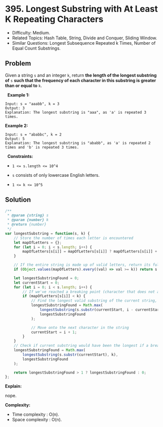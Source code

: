 # 395. Longest Substring with At Least K Repeating Characters

- Difficulty: Medium.
- Related Topics: Hash Table, String, Divide and Conquer, Sliding Window.
- Similar Questions: Longest Subsequence Repeated k Times, Number of Equal Count Substrings.

## Problem

Given a string ```s``` and an integer ```k```, return **the length of the longest substring of** ```s``` **such that the frequency of each character in this substring is greater than or equal to** ```k```.

 
**Example 1:**

```
Input: s = "aaabb", k = 3
Output: 3
Explanation: The longest substring is "aaa", as 'a' is repeated 3 times.
```

**Example 2:**

```
Input: s = "ababbc", k = 2
Output: 5
Explanation: The longest substring is "ababb", as 'a' is repeated 2 times and 'b' is repeated 3 times.
```

 
**Constraints:**


	
- ```1 <= s.length <= 10^4```
	
- ```s``` consists of only lowercase English letters.
	
- ```1 <= k <= 10^5```



## Solution

```javascript
/**
 * @param {string} s
 * @param {number} k
 * @return {number}
 */
var longestSubstring = function(s, k) {
    // Store the number of times each letter is encountered
    let mapOfLetters = {};
    for (let i = 0; i < s.length; i++) {
        mapOfLetters[s[i]] = mapOfLetters[s[i]] ? mapOfLetters[s[i]] + 1 : 1;
    }

    // If the entire string is made up of valid letters, return its full length
    if (Object.values(mapOfLetters).every((val) => val >= k)) return s.length;

    let longestSubstringFound = 0;
    let currentStart = 0;
    for (let i = 0; i < s.length; i++) {
        // If we've reached a breaking point (character that does not appear k times)
        if (mapOfLetters[s[i]] < k) {
            // Find the longest valid substring of the current string, and compare it with the longest found so far
            longestSubstringFound = Math.max(
                longestSubstring(s.substr(currentStart, i - currentStart), k),
                longestSubstringFound
            );

            // Move onto the next character in the string
            currentStart = i + 1;
        }
    }
    // Check if current substring would have been the longest if a breaking point had been encountered
    longestSubstringFound = Math.max(
        longestSubstring(s.substr(currentStart), k),
        longestSubstringFound
    );

    return longestSubstringFound > 1 ? longestSubstringFound : 0;
};
```

**Explain:**

nope.

**Complexity:**

* Time complexity : O(n).
* Space complexity : O(n).
